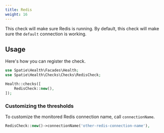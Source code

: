 ```yaml
---
title: Redis
weight: 16
---
```


This check will make sure Redis is running. By default, this check will make sure the `default` connection is working.

## Usage

Here's how you can register the check.

```php
use Spatie\Health\Facades\Health;
use Spatie\Health\Checks\Checks\RedisCheck;

Health::checks([
    RedisCheck::new(),
]);
```


### Customizing the thresholds

To customize the monitored Redis connection name, call `connectionName`.

```php
RedisCheck::new()->connectionName('other-redis-connection-name'),
```
